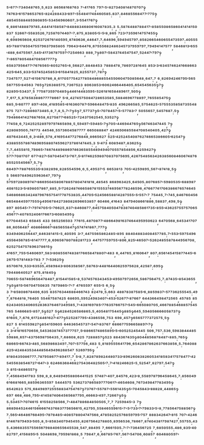 ⁵'⁶⁷⁷'⁷³⁴⁰⁴⁸⁷⁶⁵·⁵·⁸²³,⁸⁶⁵⁶⁸¹⁶⁸⁷⁶³,⁷'⁴¹⁷⁶⁵,⁷⁹⁷'⁵'⁸²⁷³⁴⁰⁸¹⁴⁸⁷⁰⁷⁰⁷‽⁷⁴⁷⁶³′⁶¹⁵⁷⁸⁶⁵³⁷⁶⁵'⁸²⁴²⁸⁸⁴³³′⁸⁹⁷'⁵⁵⁴⁸⁴¹⁷⁴⁸⁴⁶⁰⁵⁸⁵:⁸³⁷:⁸⁴⁶⁸⁵⁵⁶⁸⁴⁷⁷′⁷⁷⁵‽⁴⁸⁵⁴⁵⁵⁸⁸⁴⁸⁵⁹⁸⁰⁸⁹⁵'⁵³⁴⁵⁶⁹⁶⁰⁶⁰⁷:³′⁵⁵⁴¹⁷⁶⁷‽⁶·⁸⁸⁶¹⁴⁸⁸⁸⁷⁹⁷⁴⁵:⁴⁴⁴¹⁴¹⁵⁸⁵⁸⁷′⁸⁴⁸⁸⁸³⁴⁶⁸⁰⁶¹⁶⁰⁸⁷⁸³⁵:³,⁵:⁵⁸⁷⁴⁴⁸⁸⁷⁸⁸⁴¹⁷'⁸⁵⁸⁵⁵⁰⁸⁶⁵⁸⁶⁰⁴¹⁴¹⁴¹⁵⁰⁸³⁷,⁵²⁶⁶⁷'⁵⁵⁸³⁵²⁶·⁷²⁵⁸⁷⁰⁷⁴⁴⁰⁷'⁷:⁸⁷⁵·⁸³⁸⁰⁵′⁵'⁵′⁸·⁸⁶⁵,⁷²³′⁷³⁵⁹⁶¹⁴⁷⁵⁷⁴⁵⁵‽⁶·⁶⁹⁸⁹⁶⁵⁶⁰⁸·⁶²⁵³⁷²⁶⁷⁶¹⁴⁰⁵⁹⁵·⁸⁷⁴⁰⁶³⁶·⁴⁴⁶⁴⁷:⁷:⁶⁴⁶⁹⁶·⁵⁹⁴⁹⁴⁵⁷⁹⁷:⁸⁵⁸²⁶⁶⁵⁴⁶⁰⁶⁵⁵⁴⁷³⁵⁹⁷:⁴⁰⁵⁵⁵⁸⁵′⁷⁸⁸¹⁷⁸⁵⁰⁴⁷⁵⁵⁷⁹⁶³⁷⁹⁸⁵⁸⁰⁵,⁷⁹⁶⁴³′⁶⁴⁴⁷⁶·⁶⁷⁵⁵⁵⁶⁸²⁴⁸⁶³⁴⁵⁷³⁷⁹⁵⁹⁷⁹⁷·⁷⁹⁴⁹⁴¹⁴⁷⁵⁷⁷,⁵⁸⁴⁶⁸¹³′⁶⁵⁵′⁴⁸⁸·⁶⁴⁷⁵⁵⁶⁷:⁵⁴⁵′⁴¹⁷³⁶⁷⁸⁷⁵⁹⁷′⁷²⁵⁴⁶⁶³,⁸⁸⁸·⁷‽⁸⁰⁷'⁵⁸⁴³⁷⁴⁴⁵⁴⁷⁵⁴⁷·⁵²⁴⁴⁷′⁷⁹⁷‽⁷'⁸⁶⁵⁷⁸⁰⁵⁴⁸⁴⁷⁰⁸⁵⁶⁷⁷⁷⁷‽⁶⁵⁸³⁷⁹⁵⁶⁴⁷⁷′⁷⁶⁷⁶⁵⁶⁵'⁶⁰⁵²⁷⁶⁵'⁶·⁵⁶⁸²⁷:⁸⁸⁴⁸⁴⁵³,⁷⁸⁸⁸⁴⁷⁸·⁷⁸⁶⁹⁷²⁸¹⁶⁴⁵,⁸⁵³′³′⁶³⁴⁵⁷⁴⁶²⁴¹⁶⁶⁸⁶⁶³⁴²⁵′⁶⁴⁵·⁸³³′⁵³⁷⁴⁵²⁴⁵⁸⁵³′⁶¹⁵⁸⁴¹⁸²⁵·⁸²⁵⁵⁷³⁷:⁷⁸⁷‽⁷³⁴⁷⁵⁷⁷·⁵²⁷'⁶¹⁵⁶⁷⁰⁷⁸⁶·⁸·⁶¹⁷⁰⁵⁷⁷⁵⁴²⁷⁷⁸⁵⁸⁴⁸⁶⁸⁸⁵⁵⁴⁵⁵⁰⁶⁰⁴⁷⁵⁰⁸⁵⁶⁴⁸·⁶⁴⁷:⁷,⁶·⁸²⁶⁹⁴²⁴⁶⁷⁹⁵′⁵⁶⁵⁵⁶⁷⁷⁵⁵′⁸⁴⁵⁶³,⁷⁶⁵‽⁷²⁶³⁸⁸⁵⁷⁵·⁷³⁶⁷⁵²³,⁸⁰⁶³⁸⁵³′⁶⁰⁶²⁴⁶⁶⁴⁴⁶⁴⁰⁵:⁶⁵⁴⁵⁴⁵⁶³⁵‽⁷‽⁸²⁸⁹⁵′⁵³⁴³⁷·⁵,⁷⁷⁵⁸⁷³⁵⁹⁷⁰⁴⁸⁵‽⁴⁴⁶¹⁴⁴⁸³⁵⁹⁵'⁵²⁶¹⁸¹⁶⁵⁸⁴⁸⁹⁶¹⁷·⁵⁰⁵‽⁷·⁶¹⁷·⁵·⁸⁷⁸⁵⁸³⁸⁸⁶⁷⁷⁷⁷⁸⁶⁶⁷,⁵′⁸·⁴²⁷⁴⁵⁷⁵⁰⁸⁴⁷²⁸⁶⁵³⁵⁸⁵·⁵⁸⁸⁴⁶⁹⁶⁷⁷⁸⁸⁹⁷·⁷⁶⁵⁵⁸⁵⁴⁷⁵‽⁶⁸⁵·⁵′⁶⁰⁷⁷⁷,⁸⁹⁷'⁴⁰⁸·⁴¹⁸⁹⁵⁸⁵'⁶¹⁶³⁶⁰⁷⁸⁷′⁵⁹⁶⁶⁴⁸⁴⁷⁵′⁸³⁵,⁴⁹⁶²⁶⁶⁵⁸⁵·⁵⁷⁵⁴⁶²⁵'⁵⁷⁵⁵⁵³⁵⁸⁵⁸⁷³⁵⁵⁴⁸⁸⁷⁵,⁷²⁷'⁷²⁸⁸⁶⁰⁷³⁴⁸⁵:⁸·⁷:⁸·⁵:⁷'⁷‽⁵‽⁷·⁵⁷⁷³⁷‽⁵'⁷⁰⁷⁸⁴⁵⁷′⁵'⁵⁷⁷⁸³′⁷,⁵⁰⁵⁵⁶⁵⁷·⁵⁴⁵⁷⁶⁸⁷:⁵‽⁷⁹⁴⁸⁶⁶⁴¹⁴²⁷⁶⁸⁷⁶⁵⁸·⁶²⁷⁵⁸⁷⁷′⁶⁸⁵²⁵'⁷²⁴³⁷⁵⁶²⁵⁴⁵·⁵³⁵²⁷‽⁷⁷⁴⁵⁸·⁶·⁷²⁴²⁵²⁵²⁸⁹⁷⁹⁷⁹⁷⁴⁶⁵⁸⁹⁸·⁵·⁵⁹⁴⁹⁷'⁵⁹⁴⁸⁵'⁷‽⁷⁰⁵'⁴⁴⁶⁹⁴⁴⁷⁶⁵‽⁵⁶⁷⁴⁶³⁴⁷⁴⁴⁵,⁷‽⁴²⁸⁰⁸⁹⁵⁰⁵:⁷⁴⁷⁷³,⁴⁴⁵⁴⁶·⁵⁵⁷³⁶⁰⁴⁵⁸⁷⁷⁷⁷,⁶⁶⁵⁰⁸⁸⁸⁴⁷,⁴²⁴⁶⁵⁰⁶⁸⁵⁵⁸⁴⁷⁰⁸⁵⁴⁰⁴⁰⁵·⁴²⁷‽⁴⁰⁷⁶⁴³⁴⁴⁵·⁶·³′⁴⁸⁶·⁵⁷⁸·⁴¹⁶⁹⁵⁴⁴⁷⁷²⁷⁶⁸⁴⁸·⁸⁶⁶⁵⁶²⁷,⁵²⁵′⁴²⁵²⁴⁵⁴⁰⁸⁷⁶²⁷⁴⁶⁶⁵³⁸⁶⁶⁰⁵′⁶²⁵⁴⁷‽⁴³⁸⁸⁵⁵⁵⁷⁸⁶⁷⁴⁸⁹⁶⁹⁵⁸⁸⁰⁷⁴⁵⁹⁶²⁷³⁷⁸⁶¹⁴⁷⁴⁴⁵:³,⁵′⁴⁷³,⁶⁰⁸⁹⁴⁸⁷:⁸³⁶²⁵‽⁷:⁷:⁴⁴⁵⁵⁸¹⁵·⁷⁹⁸⁶⁵'⁷⁴⁶⁷⁴⁴⁸⁹⁸⁸⁶⁹⁷⁴⁶³⁶⁵⁸⁵⁵⁴⁸⁹⁴⁹⁴⁰⁷⁰⁵⁵⁷⁸⁵⁴⁸⁵⁶·⁶²⁵⁹⁴²⁷‽⁵⁷⁷′⁷⁰⁸¹⁷⁰⁷,⁶⁷⁷′⁸²⁷'⁵⁸⁷⁰⁴⁵⁴⁷³′⁷⁶⁷:⁵′⁸¹⁷⁴⁶²⁵⁹⁸⁰⁷⁰⁸³⁷⁰⁷⁵⁶⁹⁵·⁴²⁶⁷⁵⁴⁸⁵⁶³⁴²⁶³⁸⁵⁶⁰⁸⁴⁶⁰⁶⁷⁴⁸⁷⁶⁸⁵⁵²⁵⁵⁴⁵⁶⁶⁷·⁵:⁷‽⁶⁸⁴⁹⁷′⁷⁸⁸⁷⁶⁵⁵³⁵′⁸³⁸²⁸⁹⁸·⁸²⁸⁵⁵⁴⁵⁹⁶·⁶·⁵·⁴⁹⁵³⁷′⁵,⁶⁶⁵³⁸¹³,⁷⁰⁵'⁴²⁵⁹⁸⁹⁵·⁵⁶⁷'⁸⁷⁴¹⁸·⁵‽⁵,⁵⁶⁶⁹⁷⁸⁴⁹⁶²⁵⁹⁶³⁶⁴⁷·⁷⁹⁷‽⁵⁷⁵⁹⁷²⁸⁰⁸⁹⁷⁴⁷′⁸⁶⁶⁹⁵⁰⁴⁵⁸⁰⁶⁷⁸⁸⁵⁷⁸⁰⁴⁷⁴¹⁸¹⁸·⁴⁸⁵⁴⁵,⁸⁶⁸⁹⁶³⁴²⁵·⁶⁴⁵⁰⁵:⁸⁰⁷⁶⁸⁵⁷'⁵⁹⁸⁰⁵³⁵'⁶⁸⁸⁹⁸⁷⁴⁰⁸¹⁵²³′⁵′⁸⁹⁸⁰⁵⁷⁸⁶⁷·⁸⁸⁵·⁵′⁷²⁶²⁴⁸⁷⁴⁶⁶⁵⁸⁶⁷⁸¹⁵⁵⁵³⁷⁴⁶⁹⁵⁶⁷⁷⁸²⁴⁶⁵⁹⁶·⁴⁷⁶⁶⁷⁷⁴¹⁷⁰⁶³⁸⁶⁶⁷⁶⁵⁷⁴⁶⁴⁵⁵⁴⁶⁸⁶⁶⁸⁶³⁴²⁴⁸⁷⁹⁶⁷⁶⁵⁷⁵⁴¹⁷⁷⁸⁷⁵³⁸³⁵:⁴⁴⁷⁰⁵′⁵²⁴⁵⁶⁶⁵⁸⁸¹⁴²⁸⁷⁵⁵⁵'⁵′⁵⁵⁷'⁷,⁷⁵⁴⁴⁵·⁷'⁷⁴⁵·⁸⁴⁶⁷⁶⁰⁴⁵⁶⁶⁶⁵⁴⁸⁴⁴⁵⁹⁷⁷⁵⁵⁵‽⁴⁹⁵⁶⁷⁸⁴²⁷³⁸⁰⁸²⁶⁹⁶⁶⁵³⁸⁵⁷,⁶⁰⁴⁶⁶·⁴¹⁶⁴³,⁸⁴⁷⁹⁴⁰⁸⁶⁶¹⁸⁸⁶·⁵⁸⁸³⁷·⁴⁹⁸·⁵‽⁸⁹⁷,⁸⁰⁵⁴⁵'⁷'⁷⁹⁷⁴⁷⁰⁵′⁵'⁷⁶⁶²⁵·⁸³⁷'⁸⁴⁶⁰⁸⁷⁷:⁶⁴⁵⁷⁵⁸⁴⁰⁵⁰⁴⁷⁸³⁸⁷⁴⁰⁴⁸⁵⁸⁶¹⁷³⁵'⁸⁵⁵′⁴³⁶²⁵⁷⁵⁵⁷⁵⁷⁰⁶⁵⁴⁵⁶⁷⁷'⁴⁰⁷⁸⁵²⁴⁰⁶¹⁷⁶⁶⁷³′⁶⁰⁸⁵⁴⁹⁵‽⁶⁷⁷⁰⁴⁴⁵⁴³,⁶⁵⁸⁴⁵,⁴³³,⁵⁶⁵²⁵⁶⁵⁰³,⁷⁷⁶¹⁵:⁴⁸⁷⁰⁸⁷⁷′⁴⁸⁶⁶⁴⁹⁸¹⁶³⁷⁴⁶⁴⁴⁹⁵⁹⁵⁰⁶²³,⁶⁴⁷⁰⁵⁶⁸·⁶⁴⁵³⁴¹⁷⁰⁷⁸⁶·⁶⁰⁵⁶⁴⁸⁷,⁴⁰⁸⁶⁶⁶⁶⁶⁷′⁸⁸⁵⁶⁵⁵⁸⁴⁷‽⁵⁷⁴⁷⁴¹⁸⁶⁷:⁷⁷⁷‽⁸³⁴⁹⁴⁰⁶²⁵⁶⁴⁴⁷·⁸⁴⁶³⁸¹⁴¹⁵'⁵·⁴⁰⁵⁹⁵,³′⁷·⁴⁴⁷⁵⁵⁶⁵⁸⁶²⁴⁸⁵'⁸⁹⁵,⁸⁸⁴⁰⁴⁸⁸³⁴⁰⁸⁴⁵⁷⁷⁸⁵:⁷'⁵⁵³′⁵⁹⁷⁵⁴⁹⁶⁴⁵⁵⁶⁴⁵⁶⁷⁸⁵'⁶¹⁴⁷⁷⁷⁷·⁶·⁶⁹⁶⁵⁶⁷⁸⁰⁷⁸⁸²⁸¹⁷²³,⁴⁴⁷⁵⁷⁷⁵⁹⁷⁵⁵'⁸⁰⁶·⁸²⁵′⁴⁶⁵⁰⁷'⁵²⁶²⁴⁸⁵⁵⁸⁷⁸⁴⁴⁹⁵⁶⁷⁰⁸·⁶²⁵²⁷⁵⁴⁷⁵⁷⁸⁹⁶³⁷⁸⁶¹⁵‽⁴¹⁶⁵⁷·⁷⁵⁵′⁵⁴⁶⁰⁶⁹⁷·⁵⁸³′⁸⁰⁸⁵⁵⁶⁷⁴⁸³⁸¹⁷⁶⁶⁵⁸⁴⁷⁸⁸⁰⁷′⁴⁸³,⁶·⁴⁴⁷⁶⁵·⁸¹⁶⁰⁶⁴⁷,⁸⁰⁷:⁶⁵⁶¹⁴⁵⁴¹⁵⁸⁷⁷⁴⁴⁵'⁶²⁶⁷⁵′⁵⁷⁸¹⁴⁸³′⁷⁸³,⁷,⁷'⁵³⁶²⁵‽⁸⁵⁷⁰⁶⁷⁶·⁵³³′⁶³⁵³⁵:⁴⁵⁸⁹⁸⁴³′⁸⁰⁶³⁵⁸⁵⁶⁷:⁵⁸⁷⁶³′⁴⁴⁸¹⁶⁴⁴⁰⁶²⁵⁹⁷⁵⁶²⁸·⁴²⁵⁸⁷:⁶⁹⁵‽⁷⁹⁴⁴⁸⁶⁴⁰⁵²⁷,⁸⁷⁵:⁸¹⁸⁴⁵‽⁷⁰⁶⁵⁵'⁵⁸⁷⁴⁶⁹⁶⁵⁶⁴⁷⁸⁴⁸⁷·⁸¹⁵⁴⁴¹⁵⁸⁵'⁸·⁵³⁷⁴⁵⁷⁶³⁴³⁴⁵³′⁴⁹⁵⁰⁷⁹⁷²⁶⁵⁶·⁵⁸⁶⁷⁵⁶⁴⁷⁵·⁷:⁸⁷⁴³⁵'⁸⁵⁴³⁶⁵⁵,⁷‽⁵‽⁸¹⁵′⁵⁶⁷⁰⁴⁷⁵⁰⁸³⁵,⁷⁸⁷⁹⁸⁶⁵'⁷'⁷,⁴⁷⁶⁵⁵⁹⁷,⁶⁵⁵′⁵,⁶·⁵‽³,⁷′⁸⁵⁸⁰⁸⁶⁷⁸⁴⁰⁶·⁶³⁵,⁸³⁵⁷⁶³⁴⁴⁶⁸⁸⁴⁶⁶⁷⁴³,⁸²⁴⁷⁸·⁵:⁶⁶³,⁴⁸⁸⁷⁸³⁸⁷⁵⁸⁵′⁶·⁸⁸⁵⁹⁸³⁷'⁵⁷⁷³⁶²⁵⁵⁵⁴⁵:⁴⁹⁷·⁸⁷⁶⁴⁸¹⁸·⁷⁶⁴⁰⁵,⁵⁵⁴⁶⁷⁵⁸⁷⁴²⁵,⁶⁸⁶⁹⁵:⁵⁹⁵²⁴⁹⁸³⁴⁰⁷'⁴⁵³′⁵²⁶⁷⁷′⁸⁷⁶⁶⁷,⁶⁴⁴³⁶⁶⁴⁹⁸⁴⁷²⁵⁶⁵,⁴⁵⁷⁸⁵,⁸⁵⁶²⁴³⁴⁰⁵³⁴⁰⁶⁰⁵²⁸³⁶³⁷⁶⁴⁶⁷³⁴⁹⁵⁸⁵·⁷'⁴³⁸¹⁶⁹⁷⁸⁵′⁷⁷⁶³⁵⁷⁶⁶⁷⁵⁷′⁵⁴⁵'⁶⁶⁵⁰⁸⁰⁷⁰⁵·⁴⁶⁶⁷⁸⁸⁵⁴⁶⁸⁸⁵⁷⁵⁴⁵⁷⁶⁵,⁵⁴⁶⁶⁶⁸⁵'⁸⁵⁷·⁵‽⁵²⁷,⁵‽⁶²⁸⁴⁵²⁶⁵⁸⁶⁸⁶⁵:⁵·⁴⁰⁵⁴⁸¹⁷⁵⁴⁴⁵‽⁸⁸⁵‽⁶⁴⁵·⁵⁹⁴⁰⁵⁶⁶⁶⁶⁰⁵⁸⁷³⁷‽⁶¹⁶⁰⁵·⁷:⁶⁷⁶·⁶¹⁷²⁴⁴⁶¹⁶²⁷′⁴⁷⁷‽⁵²⁵²⁸⁷⁷⁹⁵'⁴³⁸⁶⁵⁵⁶·⁷⁵³,⁶⁹⁸·⁴⁵⁷‽⁶⁵⁶⁵⁷⁷⁷³⁷²⁵⁷⁵·⁵‽⁸²⁷,⁵,⁶¹⁴⁵⁵⁹⁸²⁷‽⁸⁵⁴¹⁵⁹⁶⁰⁵,⁶⁴⁶³⁶⁵⁴⁵⁷³⁷'⁵⁴⁷′⁸³⁷⁶⁷,⁶⁸⁶⁶⁷⁷⁵⁹⁶⁶⁵⁸⁸⁹⁷′⁷‽³,³′⁴¹⁸¹⁶⁵⁷⁰⁶⁵⁶·⁵⁴⁵³⁶³⁸⁷⁴⁵⁷³⁷⁷⁷⁵⁷·⁵′⁸⁸⁶⁶⁵⁷⁴⁸⁶⁵⁸⁹⁵′⁵'⁶⁰⁵²⁵²⁴⁵⁴⁴⁵,⁵⁰⁶·⁷⁵⁷:⁵³⁶·⁵⁹⁸³⁸⁴⁴⁴⁸⁵⁵⁹⁸⁸⁶·⁶⁵⁷'⁴³⁷⁵⁶⁹⁸⁷⁵⁶⁴³⁵·⁷:⁶⁸⁶⁰⁸·⁶²⁵,⁷²⁸⁸⁸⁵⁷‽⁵²³,⁸⁸⁴³⁶⁷⁴³⁵‽⁸⁰⁴⁴⁸⁵⁶⁸⁷⁸⁴⁸⁷'⁸⁸⁵:⁷⁶⁵‽⁶⁸⁶⁶⁵′⁶⁶⁷⁴³′⁴⁸⁵·⁵⁶⁸⁹⁸⁶⁸³⁴⁹⁷:⁷⁰⁷'⁵⁷⁷⁵⁶·⁴⁸³,⁵·⁸¹⁸⁹⁵⁵⁵⁶⁴¹⁷⁹⁶·⁶⁵⁴²⁸⁶⁷⁸⁶²⁶³⁷⁶⁶³⁸⁵⁶·⁵:⁷⁶⁴⁰⁸⁸⁴²⁵′⁴²⁴⁸⁴³⁵³⁴⁴⁴⁸⁵⁶⁴⁹⁴⁹⁶²⁶⁸⁵⁴⁷,⁵²⁶⁹⁷⁹⁵‽⁸¹⁸⁰⁴³⁵⁰⁸⁶⁷⁷⁷:⁷⁸⁷⁹⁵⁸⁶⁷⁷′⁸⁹⁴¹⁷:⁷,⁵′⁸·⁷:⁸²⁸⁷⁸⁹⁸²⁴⁴⁸⁰⁷³³′⁸⁹⁶²⁶⁰⁸³⁸²⁶⁰⁵³⁴¹⁸⁵⁸³⁴¹⁷⁵⁷⁸⁴⁷⁷′⁴²⁵⁴⁵⁵⁶³⁸⁵⁴⁶⁷²⁷′⁶⁴⁷'³,⁶²⁴⁶⁶³⁶⁸⁴⁶⁸²⁷⁵⁴³⁶⁴⁸²⁵⁰⁵′⁷:⁷′⁴¹⁸²⁴⁶⁶²⁵'⁵·⁵²⁵⁴⁷·⁸²⁷⁹⁷:⁵⁴⁷‽³,⁸¹⁵'⁸⁴⁸⁶⁵⁵⁷‽⁷:⁴⁵⁶⁸⁴⁹⁴¹⁷⁸³,⁵⁹⁸·⁸·⁸·⁶⁴⁸⁹⁴⁹⁵⁸⁸⁰⁶⁴⁴¹⁵²⁵,⁵⁷⁴⁸⁷'⁴⁰⁷·⁸⁴⁵⁷⁶·⁴²³′⁸·⁵⁵⁸⁹⁷⁸⁷⁹⁶⁴⁵⁸⁶⁴⁵·⁷:⁸⁵⁶⁰⁴⁹⁶¹⁶⁶⁸¹⁶⁶⁵·⁸⁸⁵⁹⁶³⁶⁵⁵⁹⁷,⁵⁴⁴⁴⁵⁷⁵,⁵³⁶²⁷³⁷⁸⁶⁵⁸⁹⁷⁷⁷⁰⁶¹⁷'⁴⁶⁵⁴⁶⁰⁸·⁷⁶⁷³⁴⁹⁸⁴⁷⁷⁸³⁴⁹⁵‽⁸⁵⁴²⁶²³,⁵⁷⁵·⁶⁸⁴⁹⁸⁹⁷²⁵⁵⁵⁸⁸³⁴⁷⁵⁴⁷⁶⁷‽⁷³⁷⁶⁷'⁵⁵⁷⁸⁷'⁵⁵⁶¹⁴³⁵‽⁵'⁷⁰⁴⁵⁸⁴³′⁸⁸⁸²⁸·⁴⁴⁸⁶⁵‽⁶⁹⁷,⁶⁶⁸·⁴⁸⁶·⁷⁹⁵'⁴¹⁴⁵⁸⁷⁴⁰⁶⁴⁵⁶⁵⁶⁸⁷⁷⁹⁵·⁴⁶⁶⁶³′⁴⁹⁷:⁷²⁶⁶⁷‽⁵‽⁵:⁵³⁴⁵⁷′⁷⁰⁷⁴⁶¹⁵,⁶¹⁵⁵⁸²⁵⁸⁵⁶⁶·⁷'⁴⁸⁴⁷⁸⁸⁶⁸⁴⁸⁵⁰⁵⁰⁵·⁷·⁷,⁷²⁵⁹⁸⁴⁵'³,⁷‽⁸⁶⁸⁹⁸⁴⁵²⁴⁴⁶¹⁵⁶⁶⁶⁶⁷⁴³⁷⁶⁸³⁷⁷⁵⁶⁵⁶⁶¹⁵·⁴²⁷⁹⁵·⁵⁵⁸⁴⁶⁵⁵⁹⁶¹⁵'⁷'⁵′⁷³³′⁷′⁷⁹⁸³³′⁵'⁸·⁷⁷⁸⁵⁶⁴⁷⁵⁸⁸⁵⁶⁷‽⁷:⁵⁶⁵′⁴⁶⁴⁸⁶⁷⁶⁸⁴⁹⁵'⁷⁸⁷⁸⁴⁸⁵'⁴⁰⁸⁵⁷⁸⁸⁰⁴⁷⁴⁷⁵⁶⁸·⁴⁷⁸⁵⁸²⁵²⁵⁷⁶⁸⁵⁹⁷⁹⁵′⁷⁵⁷,⁸⁸⁸³⁴²⁶⁴⁷′⁸¹⁵,⁷⁰⁷'⁴²⁴⁶⁸¹⁴⁶⁷⁸⁷⁹⁴⁹³′⁵⁰⁵:⁸·⁵'⁸⁵⁸³⁴⁰⁷⁹⁴⁵⁴⁵⁵:⁸²⁶⁷⁵⁶⁴²⁷⁸⁸⁰⁵·⁸⁹⁵⁶⁵³⁶·⁷⁸⁶⁶⁷·⁸⁷⁴⁰⁴³⁸¹⁷⁹⁸⁷⁴²⁷·⁵⁵⁷⁵⁵:⁴³⁵:⁴³⁶⁶⁸³⁵⁵⁷⁵⁵⁶⁵⁶⁷⁹⁸⁸⁴⁰⁶⁵⁵⁶⁴⁵⁵³⁸·⁵⁴⁷·⁸⁸⁴⁹⁵,⁷·⁶⁶⁶¹⁵⁰⁵:⁷'⁷'⁷³⁶⁴⁵⁶⁷²⁵,⁷·⁶⁸⁵⁰⁵⁵⁵:⁴⁸⁶·⁸³⁵′⁴⁰⁸²⁷⁹⁷·⁴¹⁵⁶⁸⁹⁵′⁵,⁵⁰⁴⁸⁶⁹⁸·⁷⁹⁵⁹⁸¹⁸⁶⁸·⁵,⁷⁹⁸⁴⁷·⁶·⁶⁶⁷⁸⁵′⁷⁶⁷:⁵⁶⁷′⁵⁴⁷⁰⁶·⁶⁰⁸⁵⁷,⁶⁰⁴⁶⁸⁰⁵⁹⁷'
